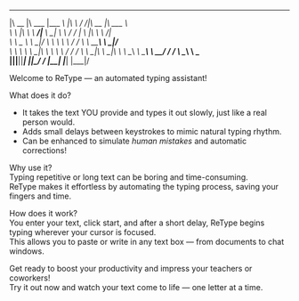  ________  _______  _________    ___    ___ ________  _______      
|\   __  \|\  ___ \|\___   ___\ |\  \  /  /|\   __  \|\  ___ \     
\ \  \|\  \ \   __/\|___ \  \_| \ \  \/  / | \  \|\  \ \   __/|    
 \ \   _  _\ \  \_|/__  \ \  \   \ \    / / \ \   ____\ \  \_|/__  
  \ \  \\  \\ \  \_|\ \  \ \  \   \/  /  /   \ \  \___|\ \  \_|\ \ 
   \ \__\\ _\\ \_______\  \ \__\__/  / /      \ \__\    \ \_______\
    \|__|\|__|\|_______|   \|__|\___/ /        \|__|     \|_______|
                               \|___|/                             
                                                                   
                                                                   

Welcome to ReType — an automated typing assistant!

What does it do?  
- It takes the text YOU provide and types it out slowly, just like a real person would.  
- Adds small delays between keystrokes to mimic natural typing rhythm.  
- Can be enhanced to simulate *human mistakes* and automatic corrections!  

Why use it?  
Typing repetitive or long text can be boring and time-consuming.  
ReType makes it effortless by automating the typing process, saving your fingers and time.  

How does it work?  
You enter your text, click start, and after a short delay, ReType begins typing wherever your cursor is focused.  
This allows you to paste or write in any text box — from documents to chat windows.  

Get ready to boost your productivity and impress your teachers or coworkers!  
Try it out now and watch your text come to life — one letter at a time.
